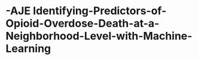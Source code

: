 # -AJE Identifying-Predictors-of-Opioid-Overdose-Death-at-a-Neighborhood-Level-with-Machine-Learning
